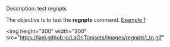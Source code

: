 Description: test regnpts

The objective is to test the **regnpts** command.
[Example 1](description_regnpts.md)

<img height="300" width="300" src="https://lanl.github.io/LaGriT/assets/images/regnpts1_tn.gif" 

